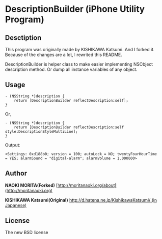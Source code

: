 # DescriptionBuilder (iPhone Utility Program)

## Desctiption

This program was originally made by KISHIKAWA Katsumi. And I forked it. Because of the changes are a lot, I rewrited this README.

DescriptionBuilder is helper class to make easier implementing NSObject description method.
Or dump all instance variables of any object. 

## Usage

```
- (NSString *)description {
    return [DescriptionBuilder reflectDescription:self];
}
```

Or,

```
- (NSString *)description {
    return [DescriptionBuilder reflectDescription:self style:DescriptionStyleMultiLine];
}
```

Output:

```
<Settings: 0xd188b0; version = 100; autoLock = NO; twentyFourHourTime = YES; alarmSound = "digital-alarm"; alarmVolume = 1.000000>
```

## Author

**NAOKI MORITA(Forked)**
[http://moritanaoki.org/about](http://moritanaoki.org)

**KISHIKAWA Katsumi(Original)**
[http://d.hatena.ne.jp/KishikawaKatsumi/ (in Japanese)](http://d.hatena.ne.jp/KishikawaKatsumi/)

## License
The new BSD license
